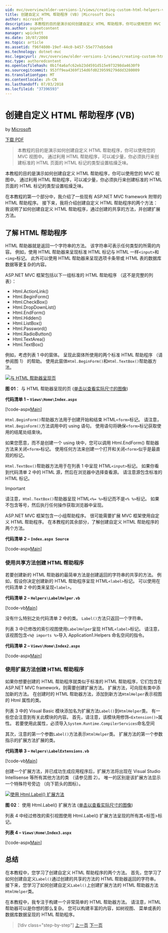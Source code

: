 ```yaml
---
uid: mvc/overview/older-versions-1/views/creating-custom-html-helpers-vb
title: 创建自定义 HTML 帮助程序 (VB) |Microsoft Docs
author: microsoft
description: 本教程的目的是演示如何创建自定义 HTML 帮助程序，你可以使用您的 MVC 视图中。 通过利用 HTML 帮助器...
ms.author: aspnetcontent
manager: wpickett
ms.date: 10/07/2008
ms.topic: article
ms.assetid: f96f4800-19ef-44c0-b457-55e777eb5de8
ms.technology: dotnet-mvc
msc.legacyurl: /mvc/overview/older-versions-1/views/creating-custom-html-helpers-vb
msc.type: authoredcontent
ms.openlocfilehash: 0b1f4a6afc62eb23d4591d515e973298da4630f9
ms.sourcegitcommit: 953ff9ea4369f154d6fd0239599279ddd3280009
ms.translationtype: MT
ms.contentlocale: zh-CN
ms.lasthandoff: 07/03/2018
ms.locfileid: "37396593"
---
```

<a name="creating-custom-html-helpers-vb"></a>创建自定义 HTML 帮助程序 (VB)
====================
by [Microsoft](https://github.com/microsoft)

[下载 PDF](http://download.microsoft.com/download/1/1/f/11f721aa-d749-4ed7-bb89-a681b68894e6/ASPNET_MVC_Tutorial_9_VB.pdf)

> 本教程的目的是演示如何创建自定义 HTML 帮助程序，你可以使用您的 MVC 视图中。 通过利用 HTML 帮助程序，可以减少量，你必须执行来创建标准的 HTML 页面的 HTML 标记的类型设置枯燥乏味。


本教程的目的是演示如何创建自定义 HTML 帮助程序，你可以使用您的 MVC 视图中。 通过利用 HTML 帮助程序，可以减少量，你必须执行来创建标准的 HTML 页面的 HTML 标记的类型设置枯燥乏味。

在本教程的第一个部分中，我介绍了一些现有 ASP.NET MVC framework 附带的 HTML 帮助程序。 接下来，我将介绍创建自定义 HTML 帮助程序的两个方法： 我说明了如何创建自定义 HTML 帮助程序，通过创建的共享的方法，并创建扩展方法。

## <a name="understanding-html-helpers"></a>了解 HTML 帮助程序

HTML 帮助器就是返回一个字符串的方法。 该字符串可表示任何类型的所需的内容。 例如，使用 HTML 帮助器来呈现标准 HTML 标记与 HTML 一样`<input>`和`<img>`标记。 此外可以使用 HTML 帮助器来呈现选项卡条带或 HTML 表的数据库数据等更复杂的内容。

ASP.NET MVC 框架包括以下一组标准的 HTML 帮助程序 （这不是完整的列表）：

- Html.ActionLink()
- Html.BeginForm()
- Html.CheckBox()
- Html.DropDownList()
- Html.EndForm()
- Html.Hidden()
- Html.ListBox()
- Html.Password()
- Html.RadioButton()
- Html.TextArea()
- Html.TextBox()

例如，考虑列表 1 中的窗体。 呈现此窗体所使用的两个标准 HTML 帮助程序 （请参阅图 1） 的帮助。 使用此窗体`Html.BeginForm()`和`Html.TextBox()`帮助器方法。


[![与 HTML 帮助器呈现页](creating-custom-html-helpers-vb/_static/image2.png)](creating-custom-html-helpers-vb/_static/image1.png)

**图 01**： 与 HTML 帮助器呈现的页 ([单击以查看实际尺寸的图像](creating-custom-html-helpers-vb/_static/image3.png))


**代码清单 1 – `Views\Home\Index.aspx`**

[!code-aspx[Main](creating-custom-html-helpers-vb/samples/sample1.aspx)]

`Html.BeginForm()`帮助器方法用于创建开始和结束 HTML`<form>`标记。 请注意，`Html.BeginForm()`方法调用中的 using 语句。 使用语句将确保`<form>`标记获取使用的结尾处结束块。

如果您愿意，而不是创建一个 using 块中，您可以调用 Html.EndForm() 帮助器方法来关闭`<form>`标记。 使用任何方法来创建一个打开和关闭`<form>`似乎是最直观的标记。

`Html.TextBox()`帮助器方法用于在列表 1 中呈现 HTML`<input>`标记。 如果你看到代码清单 2 中的 HTML 源，然后在浏览器中选择查看源。 请注意源包含标准的 HTML 标记。

> [!IMPORTANT]
> 请注意，`Html.TextBox()`帮助器呈现 HTML`<%= %>`标记而不是`<% %>`标记。 如果不包含等号，然后执行任何操作获取浏览器中呈现。

ASP.NET MVC 框架包含一小组帮助程序。 很可能需要扩展 MVC 框架使用自定义 HTML 帮助程序。 在本教程的其余部分，了解创建自定义 HTML 帮助程序的两个方法。

**代码清单 2 – `Index.aspx Source`**

[!code-aspx[Main](creating-custom-html-helpers-vb/samples/sample2.aspx)]

### <a name="creating-html-helpers-with-shared-methods"></a>使用共享方法创建 HTML 帮助程序

若要创建新的 HTML 帮助器的最简单方法是创建返回的字符串的共享的方法。 例如，假设你决定创建新的 HTML 帮助程序呈现 HTML`<label>`标记。 可以使用在代码清单 2 中的类来呈现`<label>`。

**代码清单 2 – `Helpers\LabelHelper.vb`**

[!code-vb[Main](creating-custom-html-helpers-vb/samples/sample3.vb)]

没有什么特别之处代码清单 2 中的类。 `Label()`方法只返回一个字符串。

列表 3 中已修改的索引视图使用`LabelHelper`呈现 HTML`<label>`标记。 请注意，该视图包含`<%@ imports %>`导入 Application1.Helpers 命名空间的指令。

**代码清单 2 – `Views\Home\Index2.aspx`**

[!code-aspx[Main](creating-custom-html-helpers-vb/samples/sample4.aspx)]

### <a name="creating-html-helpers-with-extension-methods"></a>使用扩展方法创建 HTML 帮助程序

如果你想要创建的 HTML 帮助程序就类似于标准的 HTML 帮助程序，它们包含在 ASP.NET MVC framework，则需要创建扩展方法。 扩展方法，可向现有类中添加新的方法。 在创建时的 HTML 帮助器方法，添加到新方法`HtmlHelper`表示视图的 Html 属性的类。

列表 3 中的 Visual Basic 模块添加名为扩展方法`Label()`到`HtmlHelper`类。 有一些您会注意到有关此模块的内容。 首先，请注意，该模块用修饰`<Extension()>`属性。 若要使用此属性，必须导入`System.Runtime.CompilerServices`命名空间

其次，注意的第一个参数`Label()`方法表示`HtmlHelper`类。 扩展方法的第一个参数指示的扩展方法扩展的类。

**代码清单 3 – `Helpers\LabelExtensions.vb`**

[!code-vb[Main](creating-custom-html-helpers-vb/samples/sample5.vb)]

创建一个扩展方法，并已成功生成应用程序后，扩展方法将出现在 Visual Studio Intellisense 等所有其他方法的类 （请参见图 2）。 唯一的区别是该扩展方法显示一个特殊符号旁边 （向下箭头的图标）。


[![使用 Html.Label() 扩展方法](creating-custom-html-helpers-vb/_static/image5.png)](creating-custom-html-helpers-vb/_static/image4.png)

**图 02**： 使用 Html.Label() 扩展方法 ([单击以查看实际尺寸的图像](creating-custom-html-helpers-vb/_static/image6.png))


列表 4 中经过修改的索引视图使用 Html.Label() 扩展方法呈现的所有其&lt;标签&gt;标记。

**列表 4 – `Views\Home\Index3.aspx`**

[!code-aspx[Main](creating-custom-html-helpers-vb/samples/sample6.aspx)]

## <a name="summary"></a>总结

在本教程中，您学习了创建自定义 HTML 帮助程序的两个方法。 首先，您学习了如何创建自定义`Label()`通过创建的共享的方法的 HTML 帮助器返回的字符串。 接下来，您学习了如何创建自定义`Label()`上创建扩展方法的 HTML 帮助器方法`HtmlHelper`类。

在本教程中，我专注于构建一个非常简单的 HTML 帮助器方法。 请注意，HTML 帮助器可以是你想的那么复杂。 您可以构建丰富的内容，如树视图、 菜单或表的数据库数据呈现的 HTML 帮助程序。

> [!div class="step-by-step"]
> [上一页](asp-net-mvc-views-overview-vb.md)
> [下一页](using-the-tagbuilder-class-to-build-html-helpers-vb.md)
